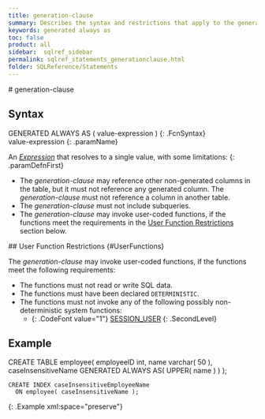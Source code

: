 ```yaml
---
title: generation-clause
summary: Describes the syntax and restrictions that apply to the generation clauses used to create virtual column values.
keywords: generated always as
toc: false
product: all
sidebar:  sqlref_sidebar
permalink: sqlref_statements_generationclause.html
folder: SQLReference/Statements
---
```

<section>
<div class="TopicContent" data-swiftype-index="true" markdown="1">
# generation-clause

## Syntax

<div class="fcnWrapperWide" markdown="1">
    GENERATED ALWAYS AS ( value-expression )
{: .FcnSyntax}

</div>
<div class="paramList" markdown="1">
value-expression
{: .paramName}

An *[Expression](sqlref_expressions_about.html)* that resolves to a
single value, with some limitations:
{: .paramDefnFirst}

* The *generation-clause* may reference other non-generated columns in
  the table, but it must not reference any generated column. The
  *generation-clause* must not reference a column in another table.
* The *generation-clause* must not include subqueries.
* The *generation-clause* may invoke user-coded functions, if the
  functions meet the requirements in the [User Function
  Restrictions](#UserFunctions) section below.

</div>
## User Function Restrictions   {#UserFunctions}

The *generation-clause* may invoke user-coded functions, if the
functions meet the following requirements:

* The functions must not read or write SQL data.
* The functions must have been declared `DETERMINISTIC`.
* The functions must not invoke any of the following possibly
  non-deterministic system functions:
  * {: .CodeFont value="1"} [SESSION_USER](sqlref_builtinfcns_sessionuser.html)
  {: .SecondLevel}

## Example

<div class="preWrapperWide" markdown="1">
    CREATE TABLE employee(
      employeeID           int,
      name                 varchar( 50 ),
      caseInsensitiveName  GENERATED ALWAYS AS( UPPER( name ) )
      );
    
    CREATE INDEX caseInsensitiveEmployeeName
      ON employee( caseInsensitiveName );
{: .Example xml:space="preserve"}

</div>
</div>
</section>

